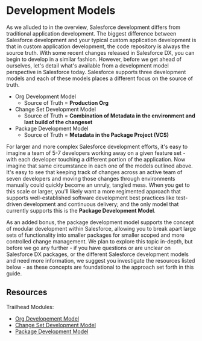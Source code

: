 # Development Models

As we alluded to in the overview, Salesforce development differs from traditional application development. The biggest difference between Salesforce development and your typical custom application development is that in custom application development, the code repository is always the source truth. With some recent changes released in Salesforce DX, you can begin to develop in a similar fashion. However, before we get ahead of ourselves, let's detail what's available from a development model perspective in Salesforce today. Salesforce supports three development models and each of these models places a different focus on the source of truth.

* Org Development Model
  * Source of Truth = **Production Org**
* Change Set Development Model
  * Source of Truth = **Combination of Metadata in the environment and last build of the changeset**
* Package Development Model
  * Source of Truth = **Metadata in the Package Project \(VCS\)**

For larger and more complex Salesforce development efforts, it's easy to imagine a team of 5-7 developers working away on a given feature set - with each developer touching a different portion of the application. Now imagine that same circumstance in each one of the models outlined above. It's easy to see that keeping track of changes across an active team of seven developers and moving those changes through environments manually could quickly become an unruly, tangled mess. When you get to this scale or larger, you'll likely want a more regimented approach that supports well-established software development best practices like test-driven development and continuous delivery; and the only model that currently supports this is the **Package Development Model**.

As an added bonus, the package development model supports the concept of modular development within Salesforce, allowing you to break apart large sets of functionality into smaller packages for smaller scoped and more controlled change management. We plan to explore this topic in-depth, but before we go any further - if you have questions or are unclear on Salesforce DX packages, or the different Salesforce development models and need more information, we suggest you investigate the resources listed below - as these concepts are foundational to the approach set forth in this guide.

## Resources

Trailhead Modules:

* [Org Developement Model](https://trailhead.salesforce.com/en/content/learn/modules/org-development-model)
* [Change Set Development Model](https://trailhead.salesforce.com/en/content/learn/modules/declarative-change-set-development)
* [Package Development Model](https://trailhead.salesforce.com/en/content/learn/modules/sfdx_dev_model)

